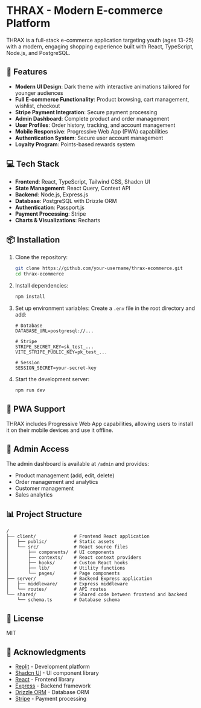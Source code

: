 # THRAX - Modern E-commerce Platform

THRAX is a full-stack e-commerce application targeting youth (ages 13-25) with a modern, engaging shopping experience built with React, TypeScript, Node.js, and PostgreSQL.

## 🚀 Features

- **Modern UI Design**: Dark theme with interactive animations tailored for younger audiences
- **Full E-commerce Functionality**: Product browsing, cart management, wishlist, checkout
- **Stripe Payment Integration**: Secure payment processing
- **Admin Dashboard**: Complete product and order management
- **User Profiles**: Order history, tracking, and account management
- **Mobile Responsive**: Progressive Web App (PWA) capabilities
- **Authentication System**: Secure user account management
- **Loyalty Program**: Points-based rewards system

## 💻 Tech Stack

- **Frontend**: React, TypeScript, Tailwind CSS, Shadcn UI
- **State Management**: React Query, Context API
- **Backend**: Node.js, Express.js
- **Database**: PostgreSQL with Drizzle ORM
- **Authentication**: Passport.js
- **Payment Processing**: Stripe
- **Charts & Visualizations**: Recharts

## 📦 Installation

1. Clone the repository:
   ```bash
   git clone https://github.com/your-username/thrax-ecommerce.git
   cd thrax-ecommerce
   ```

2. Install dependencies:
   ```bash
   npm install
   ```

3. Set up environment variables:
   Create a `.env` file in the root directory and add:
   ```
   # Database
   DATABASE_URL=postgresql://...
   
   # Stripe
   STRIPE_SECRET_KEY=sk_test_...
   VITE_STRIPE_PUBLIC_KEY=pk_test_...
   
   # Session
   SESSION_SECRET=your-secret-key
   ```

4. Start the development server:
   ```bash
   npm run dev
   ```

## 📱 PWA Support

THRAX includes Progressive Web App capabilities, allowing users to install it on their mobile devices and use it offline.

## 🔐 Admin Access

The admin dashboard is available at `/admin` and provides:
- Product management (add, edit, delete)
- Order management and analytics
- Customer management
- Sales analytics

## 📊 Project Structure

```
/
├── client/              # Frontend React application
│   ├── public/          # Static assets
│   └── src/             # React source files
│       ├── components/  # UI components
│       ├── contexts/    # React context providers
│       ├── hooks/       # Custom React hooks
│       ├── lib/         # Utility functions
│       └── pages/       # Page components
├── server/              # Backend Express application
│   ├── middleware/      # Express middleware
│   └── routes/          # API routes
└── shared/              # Shared code between frontend and backend
    └── schema.ts        # Database schema
```

## 📝 License

MIT

## 🙏 Acknowledgments

- [Replit](https://replit.com) - Development platform
- [Shadcn UI](https://ui.shadcn.com/) - UI component library
- [React](https://reactjs.org/) - Frontend library
- [Express](https://expressjs.com/) - Backend framework
- [Drizzle ORM](https://orm.drizzle.team/) - Database ORM
- [Stripe](https://stripe.com/) - Payment processing